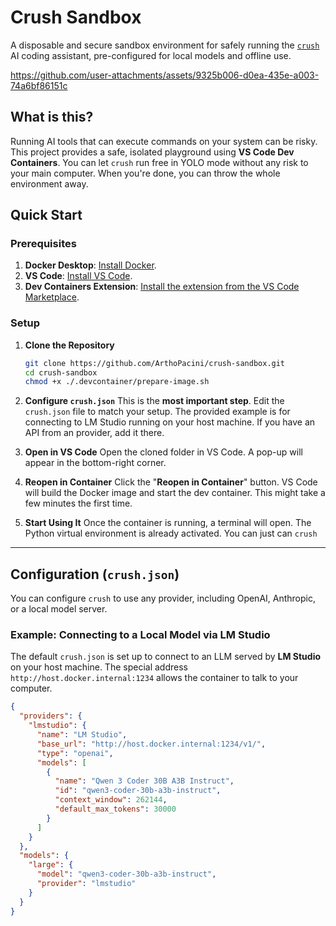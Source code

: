 
# Crush Sandbox

A disposable and secure sandbox environment for safely running the [`crush`](https://github.com/charmbracelet/crush) AI coding assistant, pre-configured for local models and offline use.



https://github.com/user-attachments/assets/9325b006-d0ea-435e-a003-74a6bf86151c



## What is this?

Running AI tools that can execute commands on your system can be risky. This project provides a safe, isolated playground using **VS Code Dev Containers**. You can let `crush` run free in YOLO mode without any risk to your main computer. When you're done, you can throw the whole environment away.

## Quick Start

### Prerequisites

1.  **Docker Desktop**: [Install Docker](https://www.docker.com/products/docker-desktop/).
2.  **VS Code**: [Install VS Code](https://code.visualstudio.com/).
3.  **Dev Containers Extension**: [Install the extension from the VS Code Marketplace](https://marketplace.visualstudio.com/items?itemName=ms-vscode-remote.remote-containers).

### Setup

1.  **Clone the Repository**

    ```bash
    git clone https://github.com/ArthoPacini/crush-sandbox.git
    cd crush-sandbox
    chmod +x ./.devcontainer/prepare-image.sh
    ```

2.  **Configure `crush.json`**
    This is the **most important step**. Edit the `crush.json` file to match your setup. The provided example is for connecting to LM Studio running on your host machine. If you have an API from an provider, add it there.

3.  **Open in VS Code**
    Open the cloned folder in VS Code. A pop-up will appear in the bottom-right corner.

4.  **Reopen in Container**
    Click the "**Reopen in Container**" button. VS Code will build the Docker image and start the dev container. This might take a few minutes the first time.

5.  **Start Using It**
    Once the container is running, a terminal will open. The Python virtual environment is already activated. You can just can `crush`

-----

## Configuration (`crush.json`)

You can configure `crush` to use any provider, including OpenAI, Anthropic, or a local model server.

### Example: Connecting to a Local Model via LM Studio

The default `crush.json` is set up to connect to an LLM served by **LM Studio** on your host machine. The special address `http://host.docker.internal:1234` allows the container to talk to your computer.

```json
{
  "providers": {
    "lmstudio": {
      "name": "LM Studio",
      "base_url": "http://host.docker.internal:1234/v1/",
      "type": "openai",
      "models": [
        {
          "name": "Qwen 3 Coder 30B A3B Instruct",
          "id": "qwen3-coder-30b-a3b-instruct",
          "context_window": 262144,
          "default_max_tokens": 30000
        }
      ]
    }
  },
  "models": {
    "large": {
      "model": "qwen3-coder-30b-a3b-instruct",
      "provider": "lmstudio"
    }
  }
}
```
